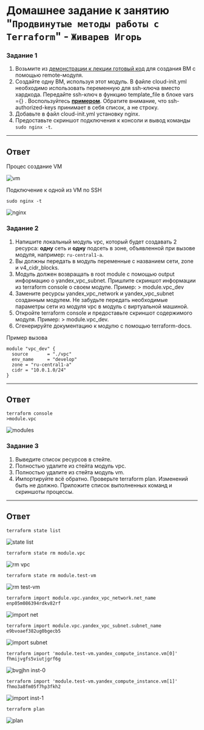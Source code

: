 # Домашнее задание к занятию "`Продвинутые методы работы с Terraform`" - `Живарев Игорь`

### Задание 1

1. Возьмите из [демонстрации к лекции готовый код](https://github.com/netology-code/ter-homeworks/tree/main/04/demonstration1) для создания ВМ с помощью remote-модуля.
2. Создайте одну ВМ, используя этот модуль. В файле cloud-init.yml необходимо использовать переменную для ssh-ключа вместо хардкода. Передайте ssh-ключ в функцию template_file в блоке vars ={} .
Воспользуйтесь [**примером**](https://grantorchard.com/dynamic-cloudinit-content-with-terraform-file-templates/). Обратите внимание, что ssh-authorized-keys принимает в себя список, а не строку.
3. Добавьте в файл cloud-init.yml установку nginx.
4. Предоставьте скриншот подключения к консоли и вывод команды ```sudo nginx -t```.

------
## Ответ

Процес создание VM

![vm](img/ter-04_01.png)

Подключение к одной из VM по SSH

```
sudo nginx -t

```

![nginx](img/ter-04_02.png)


### Задание 2

1. Напишите локальный модуль vpc, который будет создавать 2 ресурса: **одну** сеть и **одну** подсеть в зоне, объявленной при вызове модуля, например: ```ru-central1-a```.
2. Вы должны передать в модуль переменные с названием сети, zone и v4_cidr_blocks.
3. Модуль должен возвращать в root module с помощью output информацию о yandex_vpc_subnet. Пришлите скриншот информации из terraform console о своем модуле. Пример: > module.vpc_dev  
4. Замените ресурсы yandex_vpc_network и yandex_vpc_subnet созданным модулем. Не забудьте передать необходимые параметры сети из модуля vpc в модуль с виртуальной машиной.
5. Откройте terraform console и предоставьте скриншот содержимого модуля. Пример: > module.vpc_dev.
6. Сгенерируйте документацию к модулю с помощью terraform-docs.    
 
Пример вызова

```
module "vpc_dev" {
  source       = "./vpc"
  env_name     = "develop"
  zone = "ru-central1-a"
  cidr = "10.0.1.0/24"
}
```
------
## Ответ


```
terraform console
>module.vpc

```

![modules](img/ter-04_03.png)


### Задание 3
1. Выведите список ресурсов в стейте.
2. Полностью удалите из стейта модуль vpc.
3. Полностью удалите из стейта модуль vm.
4. Импортируйте всё обратно. Проверьте terraform plan. Изменений быть не должно.
Приложите список выполненных команд и скриншоты процессы.

------
## Ответ

```
terraform state list 

```

![state list](img/ter-04_04.png)

```
terraform state rm module.vpc 

```

![rm vpc](img/ter-04_05.png)

```
terraform state rm module.test-vm

```

![rm test-vm](img/ter-04_06.png)

```
terraform import module.vpc.yandex_vpc_network.net_name enp05m086394rdkv82rf

```

![import net](img/ter-04_07.png)

```
terraform import module.vpc.yandex_vpc_subnet.subnet_name e9bvoaef382ug0bgecb5 

```

![import subnet](img/ter-04_08.png)

```
terraform import 'module.test-vm.yandex_compute_instance.vm[0]' fhmijvgfs5viutjgrf6g

```

![bvgjhn inst-0](img/ter-04_09.png)

```
terraform import 'module.test-vm.yandex_compute_instance.vm[1]' fhmo3a8fm05f7hp3fkh2

```

![import inst-1](img/ter-04_10.png)


```
terraform plan 

```

![plan](img/ter-04_11.png)
